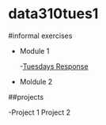 # data310tues1

#informal exercises
- Module 1

    -[Tuesdays Response](01tuesdayresponse.md)

- Moldule 2



##projects

-Project 1
Project 2